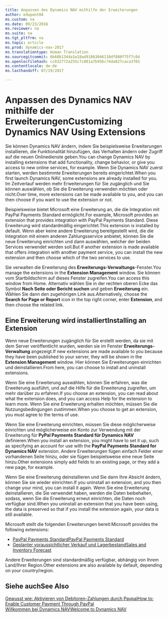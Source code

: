 ```yaml
---
title: Anpassen des Dynamics NAV mithilfe der Erweiterungen
author: edupont04
ms.custom: na
ms.date: 09/23/2016
ms.reviewer: na
ms.suite: na
ms.tgt_pltfrm: na
ms.topic: article
ms.prod: dynamics-nav-2017
ms.translationtype: Human Translation
ms.sourcegitcommit: 6b60b1344a1e18ad91863046110df880f75f7c04
ms.openlocfilehash: cc832772a255c7c801a7b956c74da827caca3765
ms.contentlocale: de-de
ms.lasthandoff: 07/19/2017

---
```


# <a name="customizing-dynamics-nav-using-extensions"></a><span data-ttu-id="fcb72-102">Anpassen des Dynamics NAV mithilfe der Erweiterungen</span><span class="sxs-lookup"><span data-stu-id="fcb72-102">Customizing Dynamics NAV Using Extensions</span></span>
<span data-ttu-id="fcb72-103">Sie können Dynamics NAV ändern, indem Sie beispielsweise Erweiterungen installieren, die Funktionalität hinzufügen, das Verhalten ändern oder Zugriff auf die neuen Onlinedienste geben.</span><span class="sxs-lookup"><span data-stu-id="fcb72-103">You can change Dynamics NAV by installing extensions that add functionality, change behavior, or give you access to new online services, for example.</span></span>
<span data-ttu-id="fcb72-104">Wenn Sie Dynamics NAV zuerst starten, werden bestimmte Erweiterungen bereits eingerichtet.</span><span class="sxs-lookup"><span data-stu-id="fcb72-104">When you first launch Dynamics NAV, some extensions are already installed for you.</span></span> <span data-ttu-id="fcb72-105">Im Zeitverlauf werden mehr Erweiterungen für Sie zugänglich und Sie können auswählen, ob Sie die Erweiterung verwenden möchten oder nicht.</span><span class="sxs-lookup"><span data-stu-id="fcb72-105">Over time, more extensions can be made available to you, and you can then choose if you want to use the extension or not.</span></span>

<span data-ttu-id="fcb72-106">Beispielsweise bietet Microsoft eine Erweiterung an, die die Integration mit PayPal Payments Standard ermöglicht.</span><span class="sxs-lookup"><span data-stu-id="fcb72-106">For example, Microsoft provides an extension that provides integration with PayPal Payments Standard.</span></span> <span data-ttu-id="fcb72-107">Diese Erweiterung wird standardmäßig eingerichtet.</span><span class="sxs-lookup"><span data-stu-id="fcb72-107">This extension is installed by default.</span></span>
<span data-ttu-id="fcb72-108">Wenn aber keine andere Erweiterung bereitgestellt wird, die die Integration mit einem anderen Zahlungsservice anbietet, können Sie die neue Erweiterung einrichten und dann auswählen, welcher der beiden Services verwendet werden soll.</span><span class="sxs-lookup"><span data-stu-id="fcb72-108">But if another extension is made available that offers integration with another payment service, you can install the new extension and then choose which of the two services to use.</span></span>  

<span data-ttu-id="fcb72-109">Sie verwalten die Erweiterung des **Erweiterungs-Verwaltungs**-Fenster.</span><span class="sxs-lookup"><span data-stu-id="fcb72-109">You manage the extensions in the **Extension Management** window.</span></span> <span data-ttu-id="fcb72-110">Sie können vom Startbildschirm auf dieses Fenster zugreifen.</span><span class="sxs-lookup"><span data-stu-id="fcb72-110">You can access this window from Home.</span></span> <span data-ttu-id="fcb72-111">Alternativ wählen Sie in der rechten oberen Ecke das Symbol **Nach Seite oder Bericht suchen** und geben **Erweiterung** ein. Wählen Sie dann den zugehörigen Link aus.</span><span class="sxs-lookup"><span data-stu-id="fcb72-111">Alternatively, choose the **Search for Page or Report** icon in the top right corner, enter **Extension**, and then choose the related link.</span></span>   

## <a name="installing-an-extension"></a><span data-ttu-id="fcb72-112">Eine Erweiterung wird installiert</span><span class="sxs-lookup"><span data-stu-id="fcb72-112">Installing an Extension</span></span>
<span data-ttu-id="fcb72-113">Wenn neue Erweiterungen zugänglich für Sie erstellt werden, da sie mit dem Server veröffentlicht wurden, werden sie im Fenster **Erweiterungs-Verwaltung** angezeigt.</span><span class="sxs-lookup"><span data-stu-id="fcb72-113">If new extensions are made available to you because they have been published to your server, they will be shown in the **Extension Management** window.</span></span> <span data-ttu-id="fcb72-114">Hier können Sie Erweiterungen einrichten und deinstallieren.</span><span class="sxs-lookup"><span data-stu-id="fcb72-114">From here, you can choose to install and uninstall extensions.</span></span>  

<span data-ttu-id="fcb72-115">Wenn Sie eine Erweiterung auswählen, können Sie erfahren, was die Erweiterung ausführt, und auf die Hilfe für die Erweiterung zugreifen, um mehr darüber zu erfahren.</span><span class="sxs-lookup"><span data-stu-id="fcb72-115">If you choose an extension, you can read about what the extension does, and you can access Help for the extension to learn more.</span></span> <span data-ttu-id="fcb72-116">Wenn Sie eine Erweiterung erhalten möchten, müssen Sie die Nutzungsbedingungen zustimmen.</span><span class="sxs-lookup"><span data-stu-id="fcb72-116">When you choose to get an extension, you must agree to the terms of use.</span></span>  

<span data-ttu-id="fcb72-117">Wenn Sie eine Erweiterung einrichten, müssen Sie diese möglicherweise einrichten und möglicherweise ein Konto zur Verwendung mit der Erweiterung für **PyPal Payments Standard für Dynamics NAV** definieren.</span><span class="sxs-lookup"><span data-stu-id="fcb72-117">When you install an extension, you might have to set it up, such as specifying an account for use with the **PayPal Payments Standard for Dynamics NAV** extension.</span></span>
<span data-ttu-id="fcb72-118">Andere Erweiterungen fügen einfach Felder einer vorhandenen Seite hinzu, oder sie fügen beispielsweise eine neue Seite hinzu.</span><span class="sxs-lookup"><span data-stu-id="fcb72-118">Other extensions simply add fields to an existing page, or they add a new page, for example.</span></span>   

<span data-ttu-id="fcb72-119">Wenn Sie eine Erweiterung deinstallieren und Sie dann Ihre Absicht ändern, können Sie sie wieder einrichten.</span><span class="sxs-lookup"><span data-stu-id="fcb72-119">If you uninstall an extension, and you then change your mind, you can install it again.</span></span> <span data-ttu-id="fcb72-120">Wenn Sie eine Erweiterung deinstallieren, die Sie verwendet haben, werden die Daten beibehalten, sodass, wenn Sie die Erweiterung erneut einrichten, die Daten noch verfügbar sind.</span><span class="sxs-lookup"><span data-stu-id="fcb72-120">When you uninstall an extension that you have been using, the data is preserved so that if you install the extension again, your data is still available.</span></span>  

<span data-ttu-id="fcb72-121">Microsoft stellt die folgenden Erweiterungen bereit:</span><span class="sxs-lookup"><span data-stu-id="fcb72-121">Microsoft provides the following extensions:</span></span>  
- [<span data-ttu-id="fcb72-122">PayPal Payments Standard</span><span class="sxs-lookup"><span data-stu-id="fcb72-122">PayPal Payments Standard</span></span>](ui-extensions-paypal-payments-standard.md)  
- [<span data-ttu-id="fcb72-123">Geplanter voraussichtlicher Verkauf und Lagerbestand</span><span class="sxs-lookup"><span data-stu-id="fcb72-123">Sales and Inventory Forecast</span></span>](ui-extensions-sales-forecast.md)  

<span data-ttu-id="fcb72-124">Andere Erweiterungen sind standardmäßig verfügbar, abhängig von Ihrem Land/Ihrer Region.</span><span class="sxs-lookup"><span data-stu-id="fcb72-124">Other extensions are also available by default, depending on your country/region.</span></span>

## <a name="see-also"></a><span data-ttu-id="fcb72-125">Siehe auch</span><span class="sxs-lookup"><span data-stu-id="fcb72-125">See Also</span></span>  
[<span data-ttu-id="fcb72-126">Gewusst wie: Aktivieren von Debitoren-Zahlungen durch Paypal</span><span class="sxs-lookup"><span data-stu-id="fcb72-126">How to: Enable Customer Payment Through PayPal</span></span>](sales-how-enable-customer-payments-paypal.md)  
[<span data-ttu-id="fcb72-127">Willkommen bei Dynamics NAV</span><span class="sxs-lookup"><span data-stu-id="fcb72-127">Welcome to Dynamics NAV</span></span>](across-get-started.md)  

